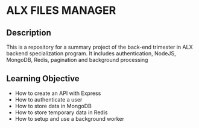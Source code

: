 # ALX FILES MANAGER

## Description

This is a repository for a summary project of the back-end trimester in ALX backend specialization program. It includes authentication, NodeJS, MongoDB, Redis, pagination and background processing

## Learning Objective

* How to create an API with Express
* How to authenticate a user
* How to store data in MongoDB
* How to store temporary data in Redis
* How to setup and use a background worker
